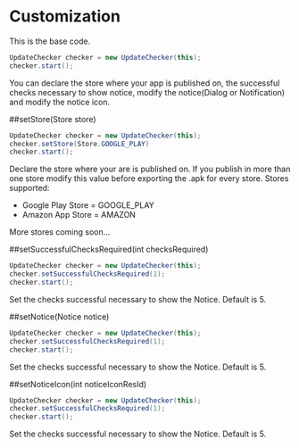 # Customization 

This is the base code.
```java
UpdateChecker checker = new UpdateChecker(this);
checker.start();
```
You can declare the store where your app is published on, the successful checks necessary to show notice, modify the notice(Dialog or Notification) and modify the notice icon.

##setStore(Store store)

```java
UpdateChecker checker = new UpdateChecker(this);
checker.setStore(Store.GOOGLE_PLAY)
checker.start();
```
Declare the store where your are is published on. If you publish in more than one store modify this value before exporting the .apk for every store.
Stores supported:

* Google Play Store = GOOGLE_PLAY
* Amazon App Store = AMAZON

More stores coming soon...

##setSuccessfulChecksRequired(int checksRequired)

```java
UpdateChecker checker = new UpdateChecker(this);
checker.setSuccessfulChecksRequired(1);
checker.start();
```
Set the checks successful necessary to show the Notice. Default is 5.

##setNotice(Notice notice)

```java
UpdateChecker checker = new UpdateChecker(this);
checker.setSuccessfulChecksRequired(1);
checker.start();
```
Set the checks successful necessary to show the Notice. Default is 5.


##setNoticeIcon(int noticeIconResId)

```java
UpdateChecker checker = new UpdateChecker(this);
checker.setSuccessfulChecksRequired(1);
checker.start();
```
Set the checks successful necessary to show the Notice. Default is 5.
